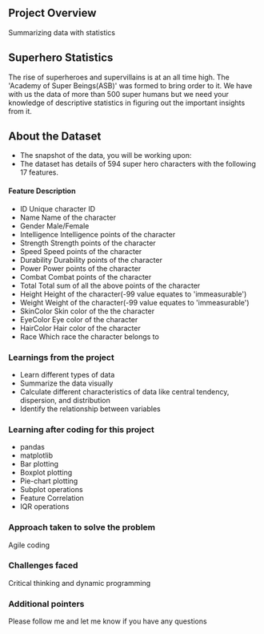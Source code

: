 ## Project Overview

 Summarizing data with statistics

## Superhero Statistics
The rise of superheroes and supervillains is at an all time high. The 'Academy of Super Beings(ASB)' was formed to bring order to it. We have with us the data of more than 500 super humans but we need your knowledge of descriptive statistics in figuring out the important insights from it.

## About the Dataset
- The snapshot of the data, you will be working upon:
- The dataset has details of 594 super hero characters with the following 17 features.

#### Feature	Description
- ID	Unique character ID
- Name	Name of the character
- Gender	Male/Female
- Intelligence	Intelligence points of the character
- Strength	Strength points of the character
- Speed	Speed points of the character
- Durability	Durability points of the character
- Power	Power points of the character
- Combat	Combat points of the character
- Total	Total sum of all the above points of the character
- Height	Height of the character(-99 value equates to 'immeasurable')
- Weight	Weight of the character(-99 value equates to 'immeasurable')
- SkinColor	Skin color of the the character
- EyeColor	Eye color of the character
- HairColor	Hair color of the character
- Race	Which race the character belongs to




### Learnings from the project

- Learn different types of data
- Summarize the data visually
- Calculate different characteristics of data like central tendency, dispersion, and distribution
- Identify the relationship between variables

### Learning after coding for this project
- pandas
- matplotlib
- Bar plotting
- Boxplot plotting
- Pie-chart plotting
- Subplot operations
- Feature Correlation
- IQR operations



### Approach taken to solve the problem

 Agile coding


### Challenges faced

 Critical thinking and dynamic programming


### Additional pointers

 Please follow me and let me know if you have any questions


